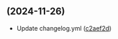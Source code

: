 ##  (2024-11-26)

* Update changelog.yml ([c2aef2d](https://github.com/RedonAlla/flexnative/commit/c2aef2d))



